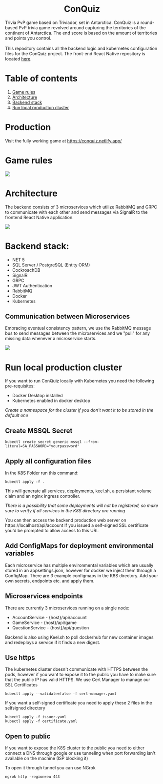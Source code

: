 <h1 align="center"> ConQuiz </h1>
Trivia PvP game based on Triviador, set in Antarctica. ConQuiz is a round-based PvP trivia game revolved around capturing the territories of the continent of Antarctica. The end score is based on the amount of territories and points you control.
<br />
<br />
This repository contains all the backend logic and kubernetes configuration files for the ConQuiz project. The front-end React Native repository is located <a href="https://github.com/BoostedPenguin/ConQuiz-Frontend">here</a>.

# Table of contents
1. [Game rules](#gamerules)
2. [Architecture](#architecture)
3. [Backend stack](#backendstack)
3. [Run local production cluster](#runninglocalcluster)

# Production
Visit the fully working game at https://conquiz.netlify.app/

# Game rules <a name="gamerules" />

<img src="https://i.imgur.com/SiB9DFV.png" />

# Architecture <a name="architecture" />
The backend consists of 3 microservices which utilize RabbitMQ and GRPC to communicate with each other and send messages via SignalR to the frontend React Native application.

<img src="https://i.imgur.com/kaaqNMW.png" />


# Backend stack: <a name="backendstack" />
* NET 5
* SQL Server / PostgreSQL (Entity ORM)
* CockroachDB
* SignalR
* GRPC
* JWT Authentication
* RabbitMQ
* Docker
* Kubernetes

## Communication between Microservices <a name="microservicescommunication" />
Embracing eventual consistency pattern, we use the RabbitMQ message bus to send messages between the microservices and we "pull" for any missing data whenever a microservice starts.

<img src="https://i.imgur.com/kO8WVuO.png" />


# Run local production cluster <a name="runninglocalcluster" />
If you want to run ConQuiz locally with Kubernetes you need the following pre-requisites:

* Docker Desktop installed
* Kubernetes enabled in docker desktop

*Create a namespace for the cluster if you don't want it to be stored in the default one*

## Create MSSQL Secret <a name="mssqlsecret" />
```
kubectl create secret generic mssql --from-literal=SA_PASSWORD="yourpassword"
```

## Apply all configuration files <a name="configfiles" />
In the K8S Folder run this command:

```
kubectl apply -f .
```
This will generate all services, deployments, keel.sh, a persistant volume claim and an nginx ingress controller.

*There is a possibility that some deployments will not be registered, so make sure to verify if all services in the K8S directory are running*

You can then access the backend production web server on https://localhost/api/account
If you issued a self-signed SSL certificate you'd be prompted to allow access to this URL

## Add ConfigMaps for deployment environmental variables <a name="envvariables" />
Each microservice has multiple environmental variables which are usually stored in an appsettings.json, however for docker we inject them through a ConfigMap. There are 3 example configmaps in the K8S directory. Add your own secrets, endpoints etc. and apply them.

## Microservices endpoints <a name="microservicesendpoints" />
There are currently 3 microservices running on a single node:
* AccountService - {host}/api/account
* GameService - {host}/api/game
* QuestionService - {host}/api/question

Backend is also using Keel.sh to poll dockerhub for new container images and redeploys a service if it finds a new digest.

## Use https <a name="usehttps" />
The kubernetes cluster doesn't communicate with HTTPS between the pods, however if you want to expose it to the public you have to make sure that the public IP has valid HTTPS.
We use Cert Manager to manage our SSL Certificates

```
kubectl apply --validate=false -f cert-manager.yaml
```

If you want a self-signed certificate you need to apply these 2 files in the selfsigned directory

```
kubectl apply -f issuer.yaml
kubectl apply -f certificate.yaml
```

## Open to public <a name="opentopublic" />
If you want to expose the K8S cluster to the public you need to either connect a DNS through google or use tunneling when port forwarding isn't available on the machine (ISP blocking it)

To open it through tunnel you can use NGrok
```
ngrok http -region=eu 443
```
